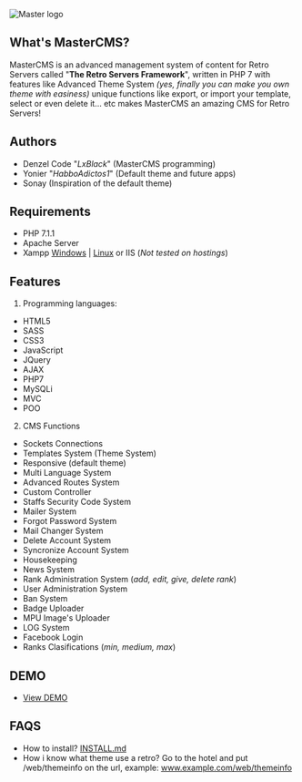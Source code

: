 ![Master logo](http://i.imgur.com/DajNToP.png)

## What's MasterCMS?

MasterCMS is an advanced management system of content for Retro Servers called "**The Retro Servers Framework**", written in PHP 7 with features like Advanced Theme System *(yes, finally you can make you own theme with easiness)* unique functions like export, or import your template, select or even delete it... etc makes MasterCMS an amazing CMS for Retro Servers!

## Authors
* Denzel Code "*LxBlack*" (MasterCMS programming)
* Yonier "*HabboAdictos1*" (Default theme and future apps)
* Sonay (Inspiration of the default theme)

## Requirements
* PHP 7.1.1
* Apache Server
* Xampp [Windows](https://www.apachefriends.org/xampp-files/7.1.4/xampp-win32-7.1.4-0-VC14-installer.exe) | [Linux](https://www.apachefriends.org/xampp-files/7.1.4/xampp-linux-x64-7.1.4-0-installer.run) or IIS (*Not tested on hostings*)

## Features
1. Programming languages:
* HTML5
* SASS
* CSS3
* JavaScript
* JQuery
* AJAX
* PHP7
* MySQLi
* MVC
* POO

2. CMS Functions
* Sockets Connections
* Templates System (Theme System)
* Responsive (default theme)
* Multi Language System
* Advanced Routes System
* Custom Controller
* Staffs Security Code System
* Mailer System
* Forgot Password System
* Mail Changer System
* Delete Account System
* Syncronize Account System
* Housekeeping
* News System
* Rank Administration System (*add, edit, give, delete rank*)
* User Administration System
* Ban System
* Badge Uploader
* MPU Image's Uploader
* LOG System
* Facebook Login
* Ranks Clasifications (*min, medium, max*)

## DEMO
* [View DEMO](http://pixelhotel.es/)

## FAQS
* How to install? [INSTALL.md](https://github.com/DenzelCode/MasterCMS/blob/master/INSTALL.md)
* How i know what theme use a retro? Go to the hotel and put /web/themeinfo on the url, example: www.example.com/web/themeinfo
